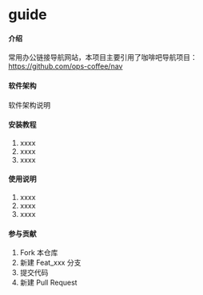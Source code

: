 # guide

#### 介绍
常用办公链接导航网站，本项目主要引用了咖啡吧导航项目：https://github.com/ops-coffee/nav

#### 软件架构
软件架构说明


#### 安装教程

1.  xxxx
2.  xxxx
3.  xxxx

#### 使用说明

1.  xxxx
2.  xxxx
3.  xxxx

#### 参与贡献

1.  Fork 本仓库
2.  新建 Feat_xxx 分支
3.  提交代码
4.  新建 Pull Request
